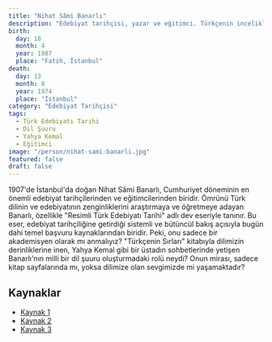 ```yaml
---
title: "Nihat Sâmi Banarlı"
description: "Edebiyat tarihçisi, yazar ve eğitimci. Türkçenin inceliklerini ve edebiyatın zenginliğini nesillere aktaran bir dil sevdalısı."
birth:
  day: 18
  month: 4
  year: 1907
  place: "Fatih, İstanbul"
death:
  day: 13
  month: 8
  year: 1974
  place: "İstanbul"
category: "Edebiyat Tarihçisi"
tags:
  - Türk Edebiyatı Tarihi
  - Dil Şuuru
  - Yahya Kemal
  - Eğitimci
image: "/person/nihat-sami-banarli.jpg"
featured: false
draft: false
---
```


1907'de İstanbul'da doğan Nihat Sâmi Banarlı, Cumhuriyet döneminin en önemli edebiyat tarihçilerinden ve eğitimcilerinden biridir. Ömrünü Türk dilinin ve edebiyatının zenginliklerini araştırmaya ve öğretmeye adayan Banarlı, özellikle "Resimli Türk Edebiyatı Tarihi" adlı dev eseriyle tanınır. Bu eser, edebiyat tarihçiliğine getirdiği sistemli ve bütüncül bakış açısıyla bugün dahi temel başvuru kaynaklarından biridir. Peki, onu sadece bir akademisyen olarak mı anmalıyız? "Türkçenin Sırları" kitabıyla dilimizin derinliklerine inen, Yahya Kemal gibi bir üstadın sohbetlerinde yetişen Banarlı'nın milli bir dil şuuru oluşturmadaki rolü neydi? Onun mirası, sadece kitap sayfalarında mı, yoksa dilimize olan sevgimizde mi yaşamaktadır?

## Kaynaklar

- [Kaynak 1](https://www.bkmkitap.com/blog/yazar/nihad-sami-banarli-kimdir-hayati-edebi-kisiligi-eserleri)
- [Kaynak 2](https://islamansiklopedisi.org.tr/banarli-nihad-sami)
- [Kaynak 3](https://www.turkedebiyati.org/nihat-sami-banarli/)